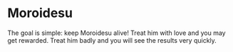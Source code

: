 # Moroidesu
The goal is simple: keep Moroidesu alive!
Treat him with love and you may get rewarded. Treat him badly and you will see the results very quickly.
